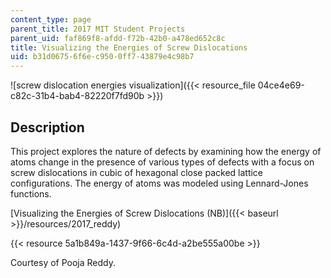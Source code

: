 ```yaml
---
content_type: page
parent_title: 2017 MIT Student Projects
parent_uid: faf869f8-afdd-f72b-42b0-a478ed652c8c
title: Visualizing the Energies of Screw Dislocations
uid: b31d0675-6f6e-c950-0ff7-43879e4c98b7
---
```


![screw dislocation energies visualization]({{< resource_file 04ce4e69-c82c-31b4-bab4-82220f7fd90b >}})

Description
-----------

This project explores the nature of defects by examining how the energy of atoms change in the presence of various types of defects with a focus on screw dislocations in cubic of hexagonal close packed lattice configurations. The energy of atoms was modeled using Lennard-Jones functions.

[Visualizing the Energies of Screw Dislocations (NB)]({{< baseurl >}}/resources/2017_reddy)

{{< resource 5a1b849a-1437-9f66-6c4d-a2be555a00be >}}

Courtesy of Pooja Reddy.